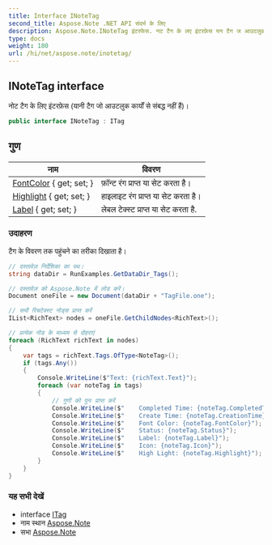 ```yaml
---
title: Interface INoteTag
second_title: Aspose.Note .NET API संदर्भ के लिए
description: Aspose.Note.INoteTag इंटरफेस. नट टैग के लए इंटरफ़ेस यन टैग ज आउटलुक कर्यं से संबद्ध नहं हैं
type: docs
weight: 180
url: /hi/net/aspose.note/inotetag/
---
```

## INoteTag interface

नोट टैग के लिए इंटरफ़ेस (यानी टैग जो आउटलुक कार्यों से संबद्ध नहीं हैं)।

```csharp
public interface INoteTag : ITag
```

## गुण

| नाम | विवरण |
| --- | --- |
| [FontColor](../../aspose.note/inotetag/fontcolor/) { get; set; } | फ़ॉन्ट रंग प्राप्त या सेट करता है। |
| [Highlight](../../aspose.note/inotetag/highlight/) { get; set; } | हाइलाइट रंग प्राप्त या सेट करता है। |
| [Label](../../aspose.note/inotetag/label/) { get; set; } | लेबल टेक्स्ट प्राप्त या सेट करता है. |

### उदाहरण

टैग के विवरण तक पहुंचने का तरीका दिखाता है।

```csharp
// दस्तावेज़ निर्देशिका का पथ।
string dataDir = RunExamples.GetDataDir_Tags();

// दस्तावेज़ को Aspose.Note में लोड करें।
Document oneFile = new Document(dataDir + "TagFile.one");

// सभी रिचटेक्स्ट नोड्स प्राप्त करें
IList<RichText> nodes = oneFile.GetChildNodes<RichText>();

// प्रत्येक नोड के माध्यम से दोहराएं
foreach (RichText richText in nodes)
{
    var tags = richText.Tags.OfType<NoteTag>();
    if (tags.Any())
    {
        Console.WriteLine($"Text: {richText.Text}");
        foreach (var noteTag in tags)
        {
            // गुणों को पुनः प्राप्त करें
            Console.WriteLine($"    Completed Time: {noteTag.CompletedTime}");
            Console.WriteLine($"    Create Time: {noteTag.CreationTime}");
            Console.WriteLine($"    Font Color: {noteTag.FontColor}");
            Console.WriteLine($"    Status: {noteTag.Status}");
            Console.WriteLine($"    Label: {noteTag.Label}");
            Console.WriteLine($"    Icon: {noteTag.Icon}");
            Console.WriteLine($"    High Light: {noteTag.Highlight}");
        }
    }
}
```

### यह सभी देखें

* interface [ITag](../itag/)
* नाम स्थान [Aspose.Note](../../aspose.note/)
* सभा [Aspose.Note](../../)


